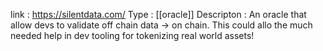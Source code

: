 link : https://silentdata.com/
Type : [[oracle]] 
Descripton : An oracle that allow devs to validate off chain data -> on chain. This could allo the much needed help in dev tooling for tokenizing real world assets! 